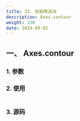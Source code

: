```yaml
---
title: 33. 绘制等高线
description: Axes.contour
weight: 330
date: 2024-09-02
---
```

<style>
th, td {
  border: 1px solid rgb(190, 190, 190);
}
</style>


## 一、 Axes.contour


### 1. 参数




### 2. 使用



```python


```


### 3. 源码
```python

```




